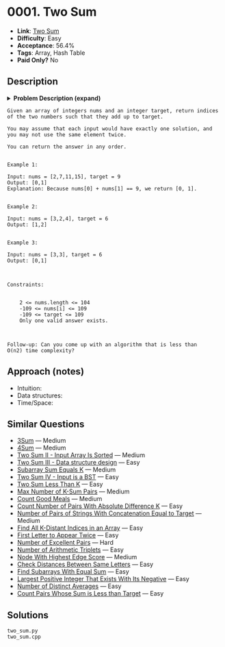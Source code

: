 # 0001. Two Sum

- **Link**: [Two Sum](https://leetcode.com/problems/two-sum/)
- **Difficulty**: Easy
- **Acceptance**: 56.4%
- **Tags**: Array, Hash Table
- **Paid Only?** No

## Description

<details>
<summary><strong>Problem Description (expand)</strong></summary>

<p>Given an array of integers <code>nums</code>&nbsp;and an integer <code>target</code>, return <em>indices of the two numbers such that they add up to <code>target</code></em>.</p>

<p>You may assume that each input would have <strong><em>exactly</em> one solution</strong>, and you may not use the <em>same</em> element twice.</p>

<p>You can return the answer in any order.</p>

<p>&nbsp;</p>
<p><strong class="example">Example 1:</strong></p>

<pre>
<strong>Input:</strong> nums = [2,7,11,15], target = 9
<strong>Output:</strong> [0,1]
<strong>Explanation:</strong> Because nums[0] + nums[1] == 9, we return [0, 1].
</pre>

<p><strong class="example">Example 2:</strong></p>

<pre>
<strong>Input:</strong> nums = [3,2,4], target = 6
<strong>Output:</strong> [1,2]
</pre>

<p><strong class="example">Example 3:</strong></p>

<pre>
<strong>Input:</strong> nums = [3,3], target = 6
<strong>Output:</strong> [0,1]
</pre>

<p>&nbsp;</p>
<p><strong>Constraints:</strong></p>

<ul>
	<li><code>2 &lt;= nums.length &lt;= 10<sup>4</sup></code></li>
	<li><code>-10<sup>9</sup> &lt;= nums[i] &lt;= 10<sup>9</sup></code></li>
	<li><code>-10<sup>9</sup> &lt;= target &lt;= 10<sup>9</sup></code></li>
	<li><strong>Only one valid answer exists.</strong></li>
</ul>

<p>&nbsp;</p>
<strong>Follow-up:&nbsp;</strong>Can you come up with an algorithm that is less than <code>O(n<sup>2</sup>)</code><font face="monospace">&nbsp;</font>time complexity?

</details>

<!-- Plain-text fallback (quick search) -->

```
Given an array of integers nums and an integer target, return indices of the two numbers such that they add up to target.

You may assume that each input would have exactly one solution, and you may not use the same element twice.

You can return the answer in any order.

 
Example 1:

Input: nums = [2,7,11,15], target = 9
Output: [0,1]
Explanation: Because nums[0] + nums[1] == 9, we return [0, 1].


Example 2:

Input: nums = [3,2,4], target = 6
Output: [1,2]


Example 3:

Input: nums = [3,3], target = 6
Output: [0,1]


 
Constraints:


	2 <= nums.length <= 104
	-109 <= nums[i] <= 109
	-109 <= target <= 109
	Only one valid answer exists.


 
Follow-up: Can you come up with an algorithm that is less than O(n2) time complexity?
```

## Approach (notes)

- Intuition:
- Data structures:
- Time/Space:

## Similar Questions

- [3Sum](https://leetcode.com/problems/3sum/) — Medium
- [4Sum](https://leetcode.com/problems/4sum/) — Medium
- [Two Sum II - Input Array Is Sorted](https://leetcode.com/problems/two-sum-ii-input-array-is-sorted/) — Medium
- [Two Sum III - Data structure design](https://leetcode.com/problems/two-sum-iii-data-structure-design/) — Easy
- [Subarray Sum Equals K](https://leetcode.com/problems/subarray-sum-equals-k/) — Medium
- [Two Sum IV - Input is a BST](https://leetcode.com/problems/two-sum-iv-input-is-a-bst/) — Easy
- [Two Sum Less Than K](https://leetcode.com/problems/two-sum-less-than-k/) — Easy
- [Max Number of K-Sum Pairs](https://leetcode.com/problems/max-number-of-k-sum-pairs/) — Medium
- [Count Good Meals](https://leetcode.com/problems/count-good-meals/) — Medium
- [Count Number of Pairs With Absolute Difference K](https://leetcode.com/problems/count-number-of-pairs-with-absolute-difference-k/) — Easy
- [Number of Pairs of Strings With Concatenation Equal to Target](https://leetcode.com/problems/number-of-pairs-of-strings-with-concatenation-equal-to-target/) — Medium
- [Find All K-Distant Indices in an Array](https://leetcode.com/problems/find-all-k-distant-indices-in-an-array/) — Easy
- [First Letter to Appear Twice](https://leetcode.com/problems/first-letter-to-appear-twice/) — Easy
- [Number of Excellent Pairs](https://leetcode.com/problems/number-of-excellent-pairs/) — Hard
- [Number of Arithmetic Triplets](https://leetcode.com/problems/number-of-arithmetic-triplets/) — Easy
- [Node With Highest Edge Score](https://leetcode.com/problems/node-with-highest-edge-score/) — Medium
- [Check Distances Between Same Letters](https://leetcode.com/problems/check-distances-between-same-letters/) — Easy
- [Find Subarrays With Equal Sum](https://leetcode.com/problems/find-subarrays-with-equal-sum/) — Easy
- [Largest Positive Integer That Exists With Its Negative](https://leetcode.com/problems/largest-positive-integer-that-exists-with-its-negative/) — Easy
- [Number of Distinct Averages](https://leetcode.com/problems/number-of-distinct-averages/) — Easy
- [Count Pairs Whose Sum is Less than Target](https://leetcode.com/problems/count-pairs-whose-sum-is-less-than-target/) — Easy

## Solutions

<!-- Add your code files in this folder, reference them here -->

```text
two_sum.py
two_sum.cpp
```
